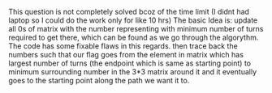 This question is not completely solved bcoz of the time limit (I didnt had laptop so I could do the work only for like 10 hrs)
The basic Idea is:
update all 0s of matrix with the number representing with minimum number of turns required to get there, which can be found as we go through the algorythm. The code has some fixable flaws in this regards.
then trace back the numbers such that our flag goes from the element in matrix which has largest number of turns (the endpoint which is same as starting point) to minimum surrounding number in the 3*3 matrix around it and it eventually goes to the starting point along the path we want it to.
